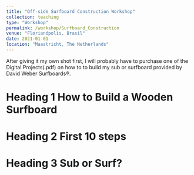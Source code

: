 ```yaml
---
title: "Off-side Surfboard Construction Workshop"
collection: teaching
type: "Workshop"
permalink: /workshop/Surfboard_Construction
venue: "Florianópolis, Brasil"
date: 2021-01-01
location: "Maastricht, The Netherlands"
---
```


After giving it my own shot first, I will probably have to purchase one of the Digital Projects(.pdf) on how to to build my sub or surfboard provided by David Weber Surfboards®.

Heading 1 How to Build a Wooden Surfboard
======

Heading 2 First 10 steps
======

Heading 3 Sub or Surf?
======
